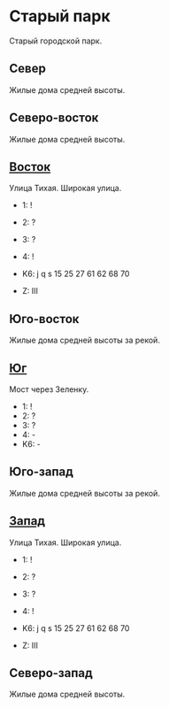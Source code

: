# Старый парк

Старый городской парк.

## Север

Жилые дома средней высоты.

## Северо-восток

Жилые дома средней высоты.

## [Восток](./540080.md)

Улица Тихая.
Широкая улица.

* 1:    !
* 2:    ?
* 3:    ?
* 4:    !
* K6:   j   q   s
        15  25  27  61  62  68  70

* Z:    III

## Юго-восток

Жилые дома средней высоты за рекой.

## [Юг](./515085.md)

Мост через Зеленку.

* 1:    !
* 2:    ?
* 3:    ?
* 4:    -
* K6:   -

## Юго-запад

Жилые дома средней высоты за рекой.

## [Запад](./10510080.md)

Улица Тихая.
Широкая улица.

* 1:    !
* 2:    ?
* 3:    ?
* 4:    !
* K6:   j   q   s
        15  25  27  61  62  68  70

* Z:    III

## Северо-запад

Жилые дома средней высоты.
